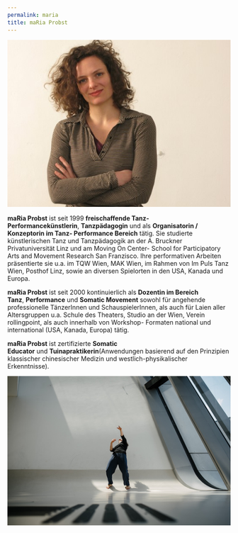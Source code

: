 ```yaml
---
permalink: maria
title: maRia Probst
---
```

![](/assets/uploads/img_2541_-_foto_.jpg)

**maRia Probst** ist seit 1999 **freischaffende Tanz- Performancekünstlerin**, **Tanzpädagogin** und als **Organisatorin / Konzeptorin im Tanz- Performance Bereich** tätig. Sie studierte künstlerischen Tanz und Tanzpädagogik an der A. Bruckner Privatuniversität Linz und am Moving On Center- School for Participatory Arts and Movement Research San Franzisco. Ihre performativen Arbeiten präsentierte sie u.a. im TQW Wien, MAK Wien, im Rahmen von Im Puls Tanz Wien, Posthof Linz, sowie an diversen Spielorten in den USA, Kanada und Europa.

**maRia Probst** ist seit 2000 kontinuierlich als **Dozentin im Bereich Tanz**, **Performance** und **Somatic Movement** sowohl für angehende professionelle TänzerInnen und SchauspielerInnen, als auch für Laien aller Altersgruppen u.a. Schule des Theaters, Studio an der Wien, Verein rollingpoint, als auch innerhalb von Workshop- Formaten national und international (USA, Kanada, Europa) tätig.

**maRia Probst** ist zertifizierte **Somatic Educator** und **Tuinapraktikerin**(Anwendungen basierend auf den Prinzipien klassischer chinesischer Medizin und westlich-physikalischer Erkenntnisse).

![](/assets/uploads/heshaohui.rollingpoint-wu-fotos.049.jpg)